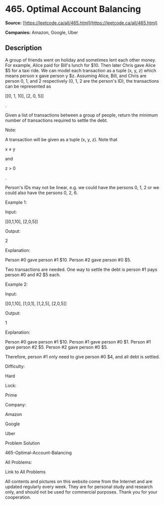 # 465. Optimal Account Balancing

**Source:** [https://leetcode.ca/all/465.html](https://leetcode.ca/all/465.html)

**Companies:** Amazon, Google, Uber

## Description

A group of friends went on holiday and sometimes lent each other money. For example, Alice
        paid for Bill's lunch for $10. Then later Chris gave Alice $5 for a taxi ride. We can model
        each transaction as a tuple (x, y, z) which means person x gave person y $z. Assuming Alice,
        Bill, and Chris are person 0, 1, and 2 respectively (0, 1, 2 are the person's ID), the
        transactions can be represented as

[[0, 1, 10], [2, 0, 5]]

.

Given a list of transactions between a group of people, return the minimum number of
        transactions required to settle the debt.

Note:

A transaction will be given as a tuple (x, y, z). Note that

x ≠ y

and

z > 0

.

Person's IDs may not be linear, e.g. we could have the persons 0, 1, 2 or we could also
            have the persons 0, 2, 6.

Example 1:

Input:

[[0,1,10], [2,0,5]]

Output:

2

Explanation:

Person #0 gave person #1 $10.
Person #2 gave person #0 $5.

Two transactions are needed. One way to settle the debt is person #1 pays person #0 and #2 $5 each.

Example 2:

Input:

[[0,1,10], [1,0,1], [1,2,5], [2,0,5]]

Output:

1

Explanation:

Person #0 gave person #1 $10.
Person #1 gave person #0 $1.
Person #1 gave person #2 $5.
Person #2 gave person #0 $5.

Therefore, person #1 only need to give person #0 $4, and all debt is settled.

Difficulty:

Hard

Lock:

Prime

Company:

Amazon

Google

Uber

Problem Solution

465-Optimal-Account-Balancing

All Problems:

Link to All Problems

All contents and pictures on this website come from the Internet and are updated regularly every week. They are for personal study and research only, and should not be used for commercial purposes. Thank you for your cooperation.

